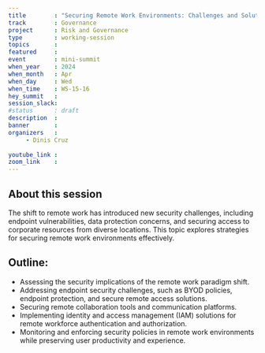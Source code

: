 ```yaml
---
title        : "Securing Remote Work Environments: Challenges and Solutions (panel)"
track        : Governance
project      : Risk and Governance
type         : working-session
topics       : 
featured     :
event        : mini-summit
when_year    : 2024
when_month   : Apr
when_day     : Wed
when_time    : WS-15-16
hey_summit   : 
session_slack:
#status      : draft
description  :
banner       : 
organizers   :
     - Dinis Cruz
    
youtube_link : 
zoom_link    : 
---
```


## About this session
The shift to remote work has introduced new security challenges, including endpoint vulnerabilities, data protection concerns, and securing access to corporate resources from diverse locations. This topic explores strategies for securing remote work environments effectively.

## Outline:
- Assessing the security implications of the remote work paradigm shift.
- Addressing endpoint security challenges, such as BYOD policies, endpoint protection, and secure remote access solutions.
- Securing remote collaboration tools and communication platforms.
- Implementing identity and access management (IAM) solutions for remote workforce authentication and authorization.
- Monitoring and enforcing security policies in remote work environments while preserving user productivity and experience.
